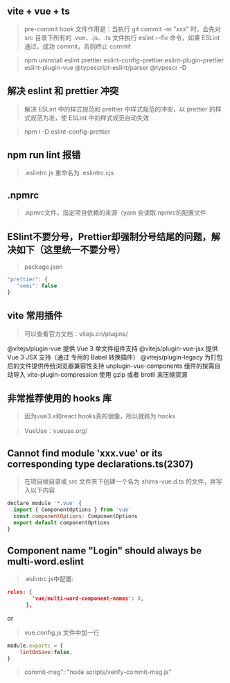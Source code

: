 ## vite + vue + ts

> pre-commit hook 文件作用是：当执行 git commit \-m "xxx" 时，会先对 src 目录下所有的 .vue、.js、.ts 文件执行 eslint \--fix 命令，如果 ESLint 通过，成功 commit，否则终止 commit

> npm uninstall eslint prettier eslint-config-prettier eslint-plugin-prettier eslint-plugin-vue @typescript-eslint/parser @typescr -D



## 解决 eslint 和 prettier 冲突

> 解决 ESLint 中的样式规范和 prettier 中样式规范的冲突，以 prettier 的样式规范为准，使 ESLint 中的样式规范自动失效

> npm i -D eslint-config-prettier

## npm run lint 报错

> .eslintrc.js 重命名为 .eslintrc.cjs

## .npmrc

> .npmrc文件，指定项目依赖的来源（yarn 会读取.npmrc的配置文件

## ESlint不要分号，Prettier却强制分号结尾的问题，解决如下（这里统一不要分号）
> package.json

```js
"prettier": {
   "semi": false
}
```
## vite 常用插件
> 可以查看官方文档：vitejs.cn/plugins/

@vitejs/plugin-vue 提供 Vue 3 单文件组件支持
@vitejs/plugin-vue-jsx 提供 Vue 3 JSX 支持（通过 专用的 Babel 转换插件）
@vitejs/plugin-legacy 为打包后的文件提供传统浏览器兼容性支持
unplugin-vue-components 组件的按需自动导入
vite-plugin-compression 使用 gzip 或者 brotli 来压缩资源

## 非常推荐使用的 hooks 库

> 因为vue3.x和react hooks真的很像，所以就称为 hooks

> VueUse：vueuse.org/

## Cannot find module 'xxx.vue' or its corresponding type declarations.ts(2307)

> 在项目根目录或 src 文件夹下创建一个名为 shims-vue.d.ts 的文件，并写入以下内容

```js
declare module '*.vue' {
  import { ComponentOptions } from 'vue'
  const componentOptions: ComponentOptions
  export default componentOptions
}
```

## Component name "Login" should always be multi-word.eslint

> .eslintrc.js中配置:

```json
rules: {
        'vue/multi-word-component-names': 0,
      },
```

or

> vue.config.js 文件中加一行

```js
module.exports = { 
    lintOnSave:false, 
}
```


> commit-msg": "node scripts/verify-commit-msg.js"
